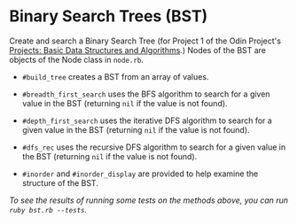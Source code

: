# Binary Search Trees (BST)

Create and search a Binary Search Tree (for Project 1 of the Odin Project's [Projects: Basic Data Structures and Algorithms](http://www.theodinproject.com/ruby-programming/data-structures-and-algorithms).)
Nodes of the BST are objects of the Node class in `node.rb`. 

* `#build_tree` creates a BST from an array of values.

* `#breadth_first_search` uses the BFS algorithm to search for a given value in the BST (returning `nil` if the value is not found).

* `#depth_first_search` uses the iterative DFS algorithm to search for a given value in the BST (returning `nil` if the value is not found).

* `#dfs_rec` uses the recursive DFS algorithm to search for a given value in the BST (returning `nil` if the value is not found).

* `#inorder` and `#inorder_display` are provided to help examine the structure of the BST.

*To see the results of running some tests on the methods above, you can run `ruby bst.rb --tests`.*
